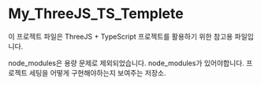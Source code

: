 # My_ThreeJS_TS_Templete

이 프로젝트 파일은 ThreeJS + TypeScript 프로젝트를 활용하기 위한 참고용 파일입니다.

node_modules은 용량 문제로 제외되었습니다. node_modules가 있어야합니다. 
프로젝트 세팅을 어떻게 구현해야하는지 보여주는 저장소.
